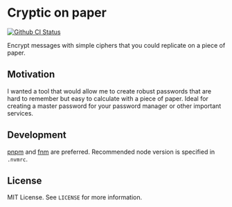 # Cryptic on paper

[![Github CI Status](https://github.com/ny1am/cryptic-on-paper/actions/workflows/main.yml/badge.svg)](https://github.com/ny1am/cryptic-on-paper/actions/workflows/main.yml)

Encrypt messages with simple ciphers that you could replicate on a piece of paper.

## Motivation

I wanted a tool that would allow me to create robust passwords that are hard to remember but easy to calculate with a piece of paper. Ideal for creating a master password for your password manager or other important services.

## Development

[pnpm](https://pnpm.io/) and [fnm](https://github.com/Schniz/fnm) are preferred.
Recommended node version is specified in `.nvmrc`.

## License

MIT License. See `LICENSE` for more information.
